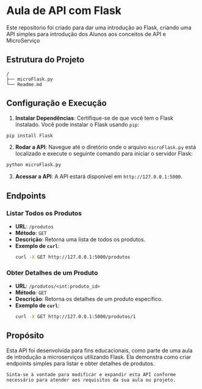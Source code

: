 # Aula de API com Flask
Este repositorio foi criado para dar uma introdução ao Flask, criando uma API simples para introdução dos Alunos aos conceitos de API e  MicroServiço

## Estrutura do Projeto

```
/
├── microFlask.py
└── Readme.md
```

## Configuração e Execução

1. **Instalar Dependências**: Certifique-se de que você tem o Flask instalado. Você pode instalar o Flask usando `pip`:

```sh
pip install Flask
```

2. **Rodar a API**: Navegue até o diretório onde o arquivo `microFlask.py` está localizado e execute o seguinte comando para iniciar o servidor Flask:

```sh
python microFlask.py
```

3. **Acessar a API**: A API estará disponível em `http://127.0.0.1:5000`.

## Endpoints

### Listar Todos os Produtos

- **URL**: `/produtos`
- **Método**: `GET`
- **Descrição**: Retorna uma lista de todos os produtos.
- **Exemplo de `curl`**:
  ```sh
  curl -X GET http://127.0.0.1:5000/produtos
  ```

### Obter Detalhes de um Produto

- **URL**: `/produtos/<int:produto_id>`
- **Método**: `GET`
- **Descrição**: Retorna os detalhes de um produto específico.
- **Exemplo de `curl`**:
  ```sh
  curl -X GET http://127.0.0.1:5000/produtos/1
  ```

## Propósito

Esta API foi desenvolvida para fins educacionais, como parte de uma aula de introdução a microserviços utilizando Flask. Ela demonstra como criar endpoints simples para listar e obter detalhes de produtos.

```
Sinta-se à vontade para modificar e expandir esta API conforme necessário para atender aos requisitos da sua aula ou projeto.
```
